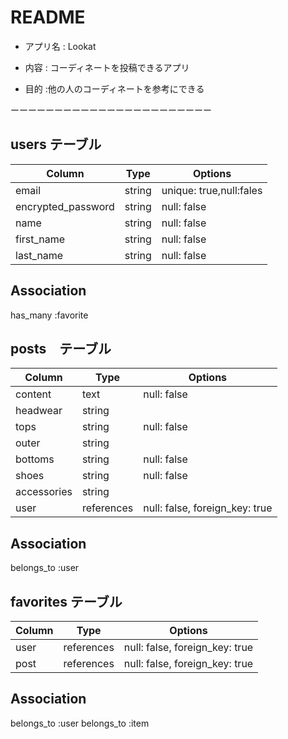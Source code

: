 # README


* アプリ名 : Lookat

* 内容 : コーディネートを投稿できるアプリ

* 目的 :他の人のコーディネートを参考にできる

ーーーーーーーーーーーーーーーーーーーーーーー

## users テーブル

| Column             | Type   | Options                |
| ------------------ | ------ | -----------            |
| email              | string | unique: true,null:fales|
| encrypted_password | string | null: false            |
| name           | string | null: false            |
| first_name         | string | null: false            |
| last_name          | string | null: false            |

## Association

has_many :favorite

## posts　テーブル
| Column             | Type      |Options                     |
| ----------         | ----------| ---------------------------|
| content            | text      | null: false                |
| headwear           | string    |                            |
| tops               | string    | null: false                |
| outer              | string    |                            |
| bottoms            | string    | null: false                |
| shoes              | string    | null: false                |
| accessories        | string    |                            |
| user               |references | null: false, foreign_key: true|


## Association
belongs_to :user

## favorites テーブル

| Column     | Type      | Options                           |
| ---------- | ----------| ----------------------------------|
| user       |references | null: false, foreign_key: true    |
| post       |references | null: false, foreign_key: true    |
## Association
belongs_to :user
belongs_to :item







